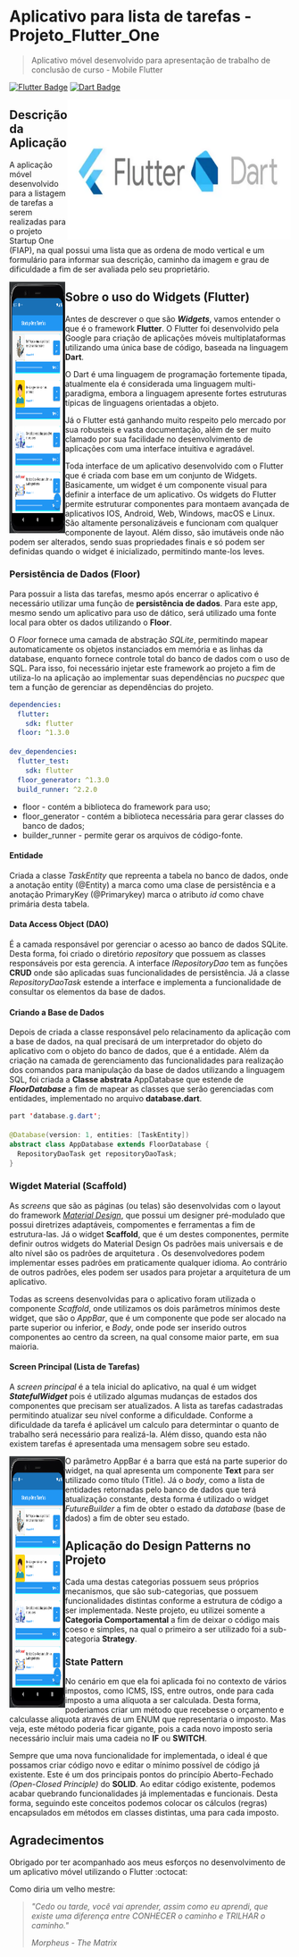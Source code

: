 # Aplicativo para lista de tarefas - Projeto_Flutter_One
> Aplicativo móvel desenvolvido para apresentação de trabalho de conclusão de curso - Mobile Flutter

[![Flutter Badge](https://img.shields.io/badge/-Flutter-000?style=flat-square&logo=Flutter&logoColor=white&link=https://flutter.dev/)](https://flutter.dev/)
[![Dart Badge](https://img.shields.io/badge/-Dart-blue?style=flat-square&logo=Dart&logoColor=white&link=https://dart.dev/)](https://dart.dev/)

<img align="right" width="400" height="250" src="https://github.com/willdkdevj/first_project_flutter/blob/master/assets/doc/flutter_dart.png">

## Descrição da Aplicação
A aplicação móvel desenvolvido para a listagem de tarefas a serem realizadas para o projeto Startup One (FIAP), na qual possui uma lista que as ordena de modo vertical e um formulário para informar sua descrição, caminho da imagem e grau de dificuldade a fim de ser avaliada pelo seu proprietário.

<img align="left" width="100" height="450" src="https://github.com/willdkdevj/first_project_flutter/blob/master/assets/doc/lista_tarefas.png">

## Sobre o uso do Widgets (Flutter)
Antes de descrever o que são ***Widgets***, vamos entender o que é o framework **Flutter**. O Flutter foi desenvolvido pela Google para criação de aplicações móveis multiplataformas utilizando uma única base de código, baseada na linguagem **Dart**.

O Dart é uma linguagem de programação fortemente tipada, atualmente ela é considerada uma linguagem multi-paradigma, embora a linguagem apresente fortes estruturas típicas de linguagens orientadas a objeto.

Já o Flutter está ganhando muito respeito pelo mercado por sua robusteis e vasta documentação, além de ser muito clamado por sua facilidade no desenvolvimento de aplicações com uma interface intuitiva e agradável.

Toda interface de um aplicativo desenvolvido com o Flutter que é criada com base em um conjunto de Widgets. Basicamente, um widget é um componente visual para definir a interface de um aplicativo.
Os widgets do Flutter permite estruturar componentes para montaem avançada de aplicativos IOS, Android, Web, Windows, macOS e Linux. São altamente personalizáveis e funcionam com qualquer componente de layout. Além disso, são imutáveis onde não podem ser alterados, sendo suas propriedades finais e só podem ser definidas quando o widget é inicializado, permitindo mante-los leves.

### Persistência de Dados (Floor)
Para possuir a lista das tarefas, mesmo após encerrar o aplicativo é necessário utilizar uma função de **persistência de dados**. Para este app, mesmo sendo um aplicativo para uso de dático, será utilizado uma fonte local para obter os dados utilizando o **Floor**.

O *Floor* fornece uma camada de abstração *SQLite*, permitindo mapear automaticamente os objetos instanciados em memória e as linhas da database, enquanto fornece controle total do banco de dados com o uso de SQL. Para isso, foi necessário injetar este framework ao projeto a fim de utiliza-lo na aplicação ao implementar suas dependências no *pucspec* que tem a função de gerenciar as dependências do projeto.

```yml
dependencies:
  flutter:
    sdk: flutter
  floor: ^1.3.0

dev_dependencies:
  flutter_test:
    sdk: flutter
  floor_generator: ^1.3.0
  build_runner: ^2.2.0

```

*   floor - contém a biblioteca do framework para uso;
*   floor_generator - contém a biblioteca necessária para gerar classes do banco de dados;
*   builder_runner - permite gerar os arquivos de código-fonte.

#### Entidade
Criada a classe *TaskEntity* que repreenta a tabela no banco de dados, onde a anotação entity (@Entity) a marca como uma clase de persistência e a anotação PrimaryKey (@Primarykey) marca o atributo *id* como chave primária desta tabela.

#### Data Access Object (DAO)
É a camada responsável por gerenciar o acesso ao banco de dados SQLite. Desta forma, foi criado o diretório *repository* que possuem as classes responsáveis por esta gerencia.
A interface *IRepositoryDao* tem as funções **CRUD** onde são aplicadas suas funcionalidades de persistência. Já a classe *RepositoryDaoTask* estende a interface e implementa a funcionalidade de consultar os elementos da base de dados.

#### Criando a Base de Dados
Depois de criada a classe responsável pelo relacinamento da aplicação com a base de dados, na qual precisará de um interpretador do objeto do aplicativo com o objeto do banco de dados, que é a entidade. Além da criação na camada de gerenciamento das funcionalidades para realização dos comandos para manipulação da base de dados utilizando a linguagem SQL, foi criada a **Classe abstrata** AppDatabase que estende de ***FloorDatabase*** a fim de mapear as classes que serão gerenciadas com entidades, implementado no arquivo **database.dart**.

```java
part 'database.g.dart';

@Database(version: 1, entities: [TaskEntity])
abstract class AppDatabase extends FloorDatabase {
  RepositoryDaoTask get repositoryDaoTask;
}

```


### Wigdet Material (Scaffold)
As *screens* que são as páginas (ou telas) são desenvolvidas com o layout do framework [*Material Design*](https://m3.material.io/), que possui um designer pré-modulado que possui diretrizes adaptáveis, compomentes e ferramentas a fim de estrutura-las. Já o widget **Scaffold**, que é um destes componentes, permite definir outros widgets do Material Design Os padrões mais universais e de alto nível são os padrões de arquitetura . Os desenvolvedores podem implementar esses padrões em praticamente qualquer idioma. Ao contrário de outros padrões, eles podem ser usados ​​para projetar a arquitetura de um aplicativo.

Todas as screens desenvolvidas para o aplicativo foram utilizada o componente *Scaffold*, onde utilizamos os dois parâmetros mínimos deste widget, que são o *AppBar*, que é um componente que pode ser alocado na parte superior ou inferior, e *Body*, onde pode ser inserido outros componentes ao centro da screen, na qual consome maior parte, em sua maioria.



#### Screen Principal (Lista de Tarefas)
A *screen principal* é a tela inicial do aplicativo, na qual é um widget ***StatefulWidget*** pois é utilizado algumas mudanças de estados dos componentes que precisam ser atualizados. A lista as tarefas cadastradas permitindo atualizar seu nível conforme a dificuldade. Conforme a dificuldade da tarefa é aplicável um calculo para determintar o quanto de trabalho será necessário para realizá-la. Além disso, quando esta não existem tarefas é apresentada uma mensagem sobre seu estado.

<img align="left" width="100" height="450" src="https://github.com/willdkdevj/first_project_flutter/blob/master/assets/doc/lista_tarefas.png">

O parâmetro AppBar é a barra que está na parte superior do widget, na qual apresenta um componente **Text** para ser utilizado como título (Title).
Já o *body*, como a lista de entidades retornadas pelo banco de dados que terá atualização constante, desta forma é utilizado o widget *FutureBuilder* a fim de obter o estado da *database* (base de dados) a fim de obter seu estado.


## Aplicação do Design Patterns no Projeto
Cada uma destas categorias possuem seus próprios mecanismos, que são sub-categorias, que possuem funcionalidades distintas conforme a estrutura de código a ser implementada. 
Neste projeto, eu utilizei somente a **Categoria Comportamental** a fim de deixar o código mais coeso e simples, na qual o primeiro a ser utilizado foi a sub-categoria **Strategy**.
### State Pattern
No cenário em que ela foi aplicada foi no contexto de vários impostos, como ICMS, ISS, entre outros, onde para cada imposto a uma alíquota a ser calculada. Desta forma, poderiamos criar um método que recebesse o orçamento e calculasse aliquota através de um ENUM que representaria o imposto. Mas veja, este método poderia ficar gigante, pois a cada novo imposto seria necessário incluir mais uma cadeia no **IF** ou **SWITCH**.

Sempre que uma nova funcionalidade for implementada, o ideal é que possamos criar código novo e editar o mínimo possível de código já existente. Este é um dos principais pontos do princípio Aberto-Fechado *(Open-Closed Principle)* do **SOLID**. Ao editar código existente, podemos acabar quebrando funcionalidades já implementadas e funcionais.
Desta forma, seguindo este conceitos podemos colocar os cálculos (regras) encapsulados em métodos em classes distintas, uma para cada imposto.


## Agradecimentos
Obrigado por ter acompanhado aos meus esforços no desenvolvimento de um aplicativo móvel utilizando o Flutter :octocat:

Como diria um velho mestre:
> *"Cedo ou tarde, você vai aprender, assim como eu aprendi, que existe uma diferença entre CONHECER o caminho e TRILHAR o caminho."*
>
> *Morpheus - The Matrix*